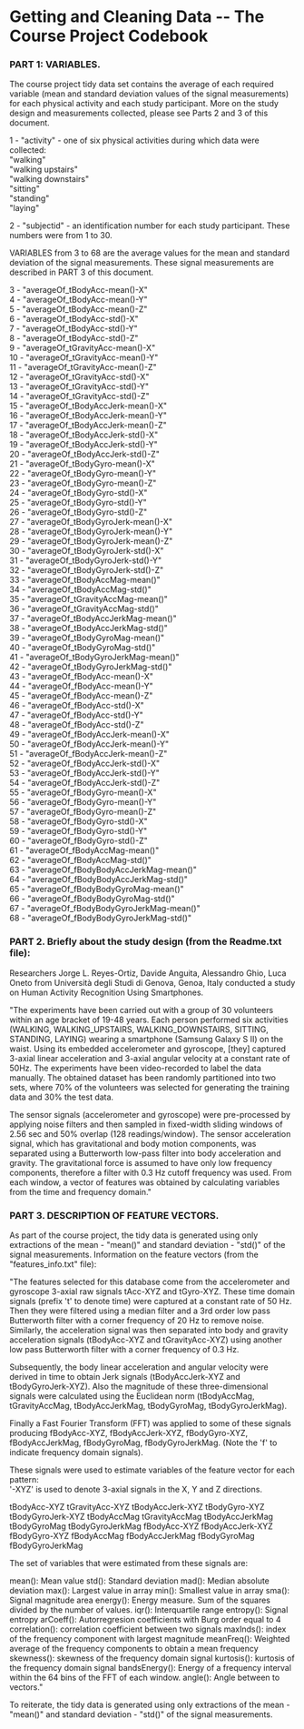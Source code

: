 Getting and Cleaning Data -- The Course Project Codebook
========================================================

### PART 1: VARIABLES. 
The course project tidy data set contains the average of each required variable (mean and standard deviation values of the signal measurements) for each physical activity and each study participant. More on the study design and measurements collected, please see Parts 2 and 3 of this document.

1  - "activity" - one of six physical activities during which data were collected:   
        "walking"    
	"walking upstairs"    
	"walking downstairs"    
	"sitting"    
	"standing"    
	"laying"    

2  - "subjectid" - an identification number for each study participant. These numbers were from 1 to 30.

VARIABLES from 3 to 68 are the average values for the mean and standard deviation of the signal measurements.
These signal measurements are described in PART 3 of this document.
                         
3  - "averageOf_tBodyAcc-mean()-X"  
4  - "averageOf_tBodyAcc-mean()-Y"          
5  - "averageOf_tBodyAcc-mean()-Z"  
6  - "averageOf_tBodyAcc-std()-X"  
7  - "averageOf_tBodyAcc-std()-Y"  
8  - "averageOf_tBodyAcc-std()-Z"   
9  - "averageOf_tGravityAcc-mean()-X"    
10 - "averageOf_tGravityAcc-mean()-Y"       
11 - "averageOf_tGravityAcc-mean()-Z"  
12 - "averageOf_tGravityAcc-std()-X"  
13 - "averageOf_tGravityAcc-std()-Y"  
14 - "averageOf_tGravityAcc-std()-Z"  
15 - "averageOf_tBodyAccJerk-mean()-X"  
16 - "averageOf_tBodyAccJerk-mean()-Y"       
17 - "averageOf_tBodyAccJerk-mean()-Z"   
18 - "averageOf_tBodyAccJerk-std()-X"        
19 - "averageOf_tBodyAccJerk-std()-Y"   
20 - "averageOf_tBodyAccJerk-std()-Z"   
21 - "averageOf_tBodyGyro-mean()-X"    
22 - "averageOf_tBodyGyro-mean()-Y"    
23 - "averageOf_tBodyGyro-mean()-Z"    
24 - "averageOf_tBodyGyro-std()-X"           
25 - "averageOf_tBodyGyro-std()-Y"    
26 - "averageOf_tBodyGyro-std()-Z"         
27 - "averageOf_tBodyGyroJerk-mean()-X"   
28 - "averageOf_tBodyGyroJerk-mean()-Y"     
29 - "averageOf_tBodyGyroJerk-mean()-Z"   
30 - "averageOf_tBodyGyroJerk-std()-X"      
31 - "averageOf_tBodyGyroJerk-std()-Y"   
32 - "averageOf_tBodyGyroJerk-std()-Z"      
33 - "averageOf_tBodyAccMag-mean()"   
34 - "averageOf_tBodyAccMag-std()"            
35 - "averageOf_tGravityAccMag-mean()"    
36 - "averageOf_tGravityAccMag-std()"       
37 - "averageOf_tBodyAccJerkMag-mean()"      
38 - "averageOf_tBodyAccJerkMag-std()"      
39 - "averageOf_tBodyGyroMag-mean()"    
40 - "averageOf_tBodyGyroMag-std()"         
41 - "averageOf_tBodyGyroJerkMag-mean()"    
42 - "averageOf_tBodyGyroJerkMag-std()"     
43 - "averageOf_fBodyAcc-mean()-X"    
44 - "averageOf_fBodyAcc-mean()-Y"          
45 - "averageOf_fBodyAcc-mean()-Z"    
46 - "averageOf_fBodyAcc-std()-X"           
47 - "averageOf_fBodyAcc-std()-Y"    
48 - "averageOf_fBodyAcc-std()-Z"           
49 - "averageOf_fBodyAccJerk-mean()-X"    
50 - "averageOf_fBodyAccJerk-mean()-Y"      
51 - "averageOf_fBodyAccJerk-mean()-Z"    
52 - "averageOf_fBodyAccJerk-std()-X"       
53 - "averageOf_fBodyAccJerk-std()-Y"    
54 - "averageOf_fBodyAccJerk-std()-Z"       
55 - "averageOf_fBodyGyro-mean()-X"    
56 - "averageOf_fBodyGyro-mean()-Y"         
57 - "averageOf_fBodyGyro-mean()-Z"    
58 - "averageOf_fBodyGyro-std()-X"          
59 - "averageOf_fBodyGyro-std()-Y"    
60 - "averageOf_fBodyGyro-std()-Z"          
61 - "averageOf_fBodyAccMag-mean()"    
62 - "averageOf_fBodyAccMag-std()"          
63 - "averageOf_fBodyBodyAccJerkMag-mean()"     
64 - "averageOf_fBodyBodyAccJerkMag-std()"  
65 - "averageOf_fBodyBodyGyroMag-mean()"     
66 - "averageOf_fBodyBodyGyroMag-std()"     
67 - "averageOf_fBodyBodyGyroJerkMag-mean()"   
68 - "averageOf_fBodyBodyGyroJerkMag-std()"    


### PART 2. Briefly about the study design (from the Readme.txt file):

Researchers Jorge L. Reyes-Ortiz, Davide Anguita, Alessandro Ghio, Luca Oneto from Università degli Studi di Genova, Genoa, Italy conducted a study on Human Activity Recognition Using Smartphones. 

"The experiments have been carried out with a group of 30 volunteers within an age bracket of 19-48 years. Each person performed six activities (WALKING, WALKING_UPSTAIRS, WALKING_DOWNSTAIRS, SITTING, STANDING, LAYING) wearing a smartphone (Samsung Galaxy S II) on the waist. Using its embedded accelerometer and gyroscope, [they] captured 3-axial linear acceleration and 3-axial angular velocity at a constant rate of 50Hz. The experiments have been video-recorded to label the data manually. The obtained dataset has been randomly partitioned into two sets, where 70% of the volunteers was selected for generating the training data and 30% the test data. 

The sensor signals (accelerometer and gyroscope) were pre-processed by applying noise filters and then sampled in fixed-width sliding windows of 2.56 sec and 50% overlap (128 readings/window). The sensor acceleration signal, which has gravitational and body motion components, was separated using a Butterworth low-pass filter into body acceleration and gravity. The gravitational force is assumed to have only low frequency components, therefore a filter with 0.3 Hz cutoff frequency was used. From each window, a vector of features was obtained by calculating variables from the time and frequency domain."


### PART 3. DESCRIPTION OF FEATURE VECTORS.
As part of the course project, the tidy data is generated using only extractions of the mean - "mean()" and standard deviation - "std()" of the signal measurements. Information on the feature vectors (from the "features_info.txt" file):

"The features selected for this database come from the accelerometer and gyroscope 3-axial raw signals tAcc-XYZ and tGyro-XYZ. These time domain signals (prefix 't' to denote time) were captured at a constant rate of 50 Hz. Then they were filtered using a median filter and a 3rd order low pass Butterworth filter with a corner frequency of 20 Hz to remove noise. Similarly, the acceleration signal was then separated into body and gravity acceleration signals (tBodyAcc-XYZ and tGravityAcc-XYZ) using another low pass Butterworth filter with a corner frequency of 0.3 Hz. 

Subsequently, the body linear acceleration and angular velocity were derived in time to obtain Jerk signals (tBodyAccJerk-XYZ and tBodyGyroJerk-XYZ). Also the magnitude of these three-dimensional signals were calculated using the Euclidean norm (tBodyAccMag, tGravityAccMag, tBodyAccJerkMag, tBodyGyroMag, tBodyGyroJerkMag). 

Finally a Fast Fourier Transform (FFT) was applied to some of these signals producing fBodyAcc-XYZ, fBodyAccJerk-XYZ, fBodyGyro-XYZ, fBodyAccJerkMag, fBodyGyroMag, fBodyGyroJerkMag. (Note the 'f' to indicate frequency domain signals). 

These signals were used to estimate variables of the feature vector for each pattern:  
'-XYZ' is used to denote 3-axial signals in the X, Y and Z directions.

tBodyAcc-XYZ
tGravityAcc-XYZ
tBodyAccJerk-XYZ
tBodyGyro-XYZ
tBodyGyroJerk-XYZ
tBodyAccMag
tGravityAccMag
tBodyAccJerkMag
tBodyGyroMag
tBodyGyroJerkMag
fBodyAcc-XYZ
fBodyAccJerk-XYZ
fBodyGyro-XYZ
fBodyAccMag
fBodyAccJerkMag
fBodyGyroMag
fBodyGyroJerkMag

The set of variables that were estimated from these signals are: 

mean(): Mean value
std(): Standard deviation
mad(): Median absolute deviation 
max(): Largest value in array
min(): Smallest value in array
sma(): Signal magnitude area
energy(): Energy measure. Sum of the squares divided by the number of values. 
iqr(): Interquartile range 
entropy(): Signal entropy
arCoeff(): Autorregresion coefficients with Burg order equal to 4
correlation(): correlation coefficient between two signals
maxInds(): index of the frequency component with largest magnitude
meanFreq(): Weighted average of the frequency components to obtain a mean frequency
skewness(): skewness of the frequency domain signal 
kurtosis(): kurtosis of the frequency domain signal 
bandsEnergy(): Energy of a frequency interval within the 64 bins of the FFT of each window.
angle(): Angle between to vectors."

To reiterate, the tidy data is generated using only extractions of the mean - "mean()" and standard deviation - "std()" of the signal measurements.

